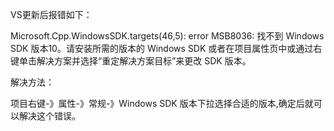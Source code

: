 VS更新后报错如下：

Microsoft.Cpp.WindowsSDK.targets(46,5): error MSB8036: 找不到 Windows SDK 版本10。请安装所需的版本的 Windows SDK 或者在项目属性页中或通过右键单击解决方案并选择“重定解决方案目标”来更改 SDK 版本。


解决方法：

项目右键-》属性-》常规-》Windows SDK 版本下拉选择合适的版本,确定后就可以解决这个错误。


